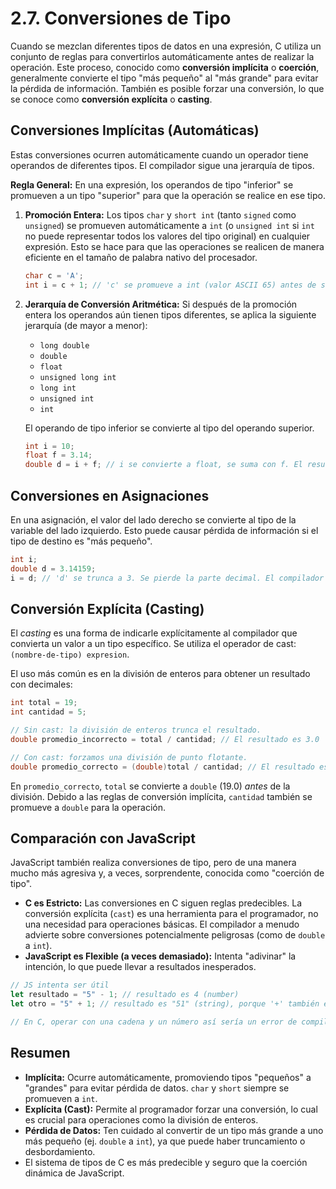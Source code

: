 # 2.7. Conversiones de Tipo

Cuando se mezclan diferentes tipos de datos en una expresión, C utiliza un conjunto de reglas para convertirlos automáticamente antes de realizar la operación. Este proceso, conocido como **conversión implícita** o **coerción**, generalmente convierte el tipo "más pequeño" al "más grande" para evitar la pérdida de información. También es posible forzar una conversión, lo que se conoce como **conversión explícita** o **casting**.

## Conversiones Implícitas (Automáticas)

Estas conversiones ocurren automáticamente cuando un operador tiene operandos de diferentes tipos. El compilador sigue una jerarquía de tipos.

**Regla General:** En una expresión, los operandos de tipo "inferior" se promueven a un tipo "superior" para que la operación se realice en ese tipo.

1.  **Promoción Entera:** Los tipos `char` y `short int` (tanto `signed` como `unsigned`) se promueven automáticamente a `int` (o `unsigned int` si `int` no puede representar todos los valores del tipo original) en cualquier expresión. Esto se hace para que las operaciones se realicen de manera eficiente en el tamaño de palabra nativo del procesador.

    ```c
    char c = 'A';
    int i = c + 1; // 'c' se promueve a int (valor ASCII 65) antes de sumar 1. El resultado es 66.
    ```

2.  **Jerarquía de Conversión Aritmética:** Si después de la promoción entera los operandos aún tienen tipos diferentes, se aplica la siguiente jerarquía (de mayor a menor):

    - `long double`
    - `double`
    - `float`
    - `unsigned long int`
    - `long int`
    - `unsigned int`
    - `int`

    El operando de tipo inferior se convierte al tipo del operando superior.

    ```c
    int i = 10;
    float f = 3.14;
    double d = i + f; // i se convierte a float, se suma con f. El resultado (float) se convierte a double para la asignación.
    ```

## Conversiones en Asignaciones

En una asignación, el valor del lado derecho se convierte al tipo de la variable del lado izquierdo. Esto puede causar pérdida de información si el tipo de destino es "más pequeño".

```c
int i;
double d = 3.14159;
i = d; // 'd' se trunca a 3. Se pierde la parte decimal. El compilador puede emitir una advertencia.
```

## Conversión Explícita (Casting)

El _casting_ es una forma de indicarle explícitamente al compilador que convierta un valor a un tipo específico. Se utiliza el operador de cast: `(nombre-de-tipo) expresion`.

El uso más común es en la división de enteros para obtener un resultado con decimales:

```c
int total = 19;
int cantidad = 5;

// Sin cast: la división de enteros trunca el resultado.
double promedio_incorrecto = total / cantidad; // El resultado es 3.0

// Con cast: forzamos una división de punto flotante.
double promedio_correcto = (double)total / cantidad; // El resultado es 3.8
```

En `promedio_correcto`, `total` se convierte a `double` (19.0) _antes_ de la división. Debido a las reglas de conversión implícita, `cantidad` también se promueve a `double` para la operación.

## Comparación con JavaScript

JavaScript también realiza conversiones de tipo, pero de una manera mucho más agresiva y, a veces, sorprendente, conocida como "coerción de tipo".

- **C es Estricto:** Las conversiones en C siguen reglas predecibles. La conversión explícita (`cast`) es una herramienta para el programador, no una necesidad para operaciones básicas. El compilador a menudo advierte sobre conversiones potencialmente peligrosas (como de `double` a `int`).
- **JavaScript es Flexible (a veces demasiado):** Intenta "adivinar" la intención, lo que puede llevar a resultados inesperados.

```javascript
// JS intenta ser útil
let resultado = "5" - 1; // resultado es 4 (number)
let otro = "5" + 1; // resultado es "51" (string), porque '+' también es concatenación

// En C, operar con una cadena y un número así sería un error de compilación.
```

## Resumen

- **Implícita:** Ocurre automáticamente, promoviendo tipos "pequeños" a "grandes" para evitar pérdida de datos. `char` y `short` siempre se promueven a `int`.
- **Explícita (Cast):** Permite al programador forzar una conversión, lo cual es crucial para operaciones como la división de enteros.
- **Pérdida de Datos:** Ten cuidado al convertir de un tipo más grande a uno más pequeño (ej. `double` a `int`), ya que puede haber truncamiento o desbordamiento.
- El sistema de tipos de C es más predecible y seguro que la coerción dinámica de JavaScript.
